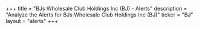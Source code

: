 +++
title = "BJs Wholesale Club Holdings Inc (BJ) - Alerts"
description = "Analyze the Alerts for BJs Wholesale Club Holdings Inc (BJ)"
ticker = "BJ"
layout = "alerts"
+++

